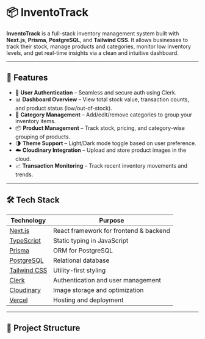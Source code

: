 # 📦 InventoTrack

**InventoTrack** is a full-stack inventory management system built with **Next.js**, **Prisma**, **PostgreSQL**, and **Tailwind CSS**. It allows businesses to track their stock, manage products and categories, monitor low inventory levels, and get real-time insights via a clean and intuitive dashboard.

---

## 🚀 Features

- 🔐 **User Authentication** – Seamless and secure auth using Clerk.
- 📊 **Dashboard Overview** – View total stock value, transaction counts, and product status (low/out-of-stock).
- 📁 **Category Management** – Add/edit/remove categories to group your inventory items.
- 📦 **Product Management** – Track stock, pricing, and category-wise grouping of products.
- 🌗 **Theme Support** – Light/Dark mode toggle based on user preference.
- ☁️ **Cloudinary Integration** – Upload and store product images in the cloud.
- 📈 **Transaction Monitoring** – Track recent inventory movements and trends.

---

## 🛠️ Tech Stack

| Technology        | Purpose                                    |
|-------------------|--------------------------------------------|
| [Next.js](https://nextjs.org)        | React framework for frontend & backend     |
| [TypeScript](https://www.typescriptlang.org) | Static typing in JavaScript                 |
| [Prisma](https://www.prisma.io)      | ORM for PostgreSQL                          |
| [PostgreSQL](https://www.postgresql.org) | Relational database                         |
| [Tailwind CSS](https://tailwindcss.com) | Utility-first styling                       |
| [Clerk](https://clerk.dev)           | Authentication and user management          |
| [Cloudinary](https://cloudinary.com) | Image storage and optimization              |
| [Vercel](https://vercel.com)         | Hosting and deployment                      |

---

## 📂 Project Structure

